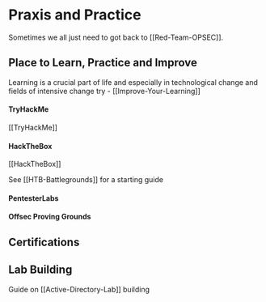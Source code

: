 # Praxis and Practice

Sometimes we all just need to got back to [[Red-Team-OPSEC]].

## Place to Learn, Practice and Improve

Learning is a crucial part of life and especially in technological change and fields of intensive change try - [[Improve-Your-Learning]]

#### TryHackMe

[[TryHackMe]]


#### HackTheBox

[[HackTheBox]]

See [[HTB-Battlegrounds]] for a starting guide
#### PentesterLabs
#### Offsec Proving Grounds


## Certifications

## Lab Building

Guide on [[Active-Directory-Lab]] building